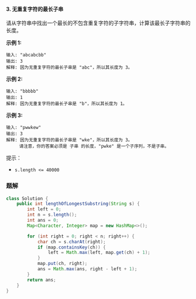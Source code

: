 #### 3. 无重复字符的最长子串

请从字符串中找出一个最长的不包含重复字符的子字符串，计算该最长子字符串的长度。

**示例 1:**

```shell
输入: "abcabcbb"
输出: 3 
解释: 因为无重复字符的最长子串是 "abc"，所以其长度为 3。
```

**示例 2:**

```shell
输入: "bbbbb"
输出: 1
解释: 因为无重复字符的最长子串是 "b"，所以其长度为 1。
```

**示例 3:**

```shell
输入: "pwwkew"
输出: 3
解释: 因为无重复字符的最长子串是 "wke"，所以其长度为 3。
     请注意，你的答案必须是 子串 的长度，"pwke" 是一个子序列，不是子串。
```

提示：

- `s.length <= 40000`

### 题解

```java
class Solution {
    public int lengthOfLongestSubstring(String s) {
        int left = 0;
        int n = s.length();
        int ans = 0;
        Map<Character, Integer> map = new HashMap<>();

        for (int right = 0; right < n; right++) {
            char ch = s.charAt(right);
            if (map.containsKey(ch)) {
                left = Math.max(left, map.get(ch) + 1);
            }
            map.put(ch, right);
            ans = Math.max(ans, right - left + 1);
        }
        return ans;
    }
}
```

